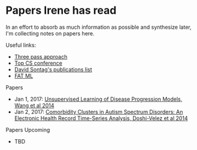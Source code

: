 # Papers Irene has read

In an effort to absorb as much information as possible and synthesize later, I'm collecting notes on papers here.

Useful links:
 - [Three pass approach](http://blizzard.cs.uwaterloo.ca/keshav/home/Papers/data/07/paper-reading.pdf)
 - [Top CS conference](https://blog.acolyer.org/2016/12/29/my-new-years-resolution-read-a-research-paper-every-weekday/)
 - [David Sontag's publications list](http://clinicalml.org/publications.html)
 - [FAT ML](http://www.fatml.org/)

Papers
 - Jan 1, 2017: [Unsupervised Learning of Disease Progression Models, Wang et al 2014](http://cs.nyu.edu/~dsontag/papers/WanSonWan_kdd14.pdf)
 - Jan 2, 2017: [Comorbidity Clusters in Autism Spectrum Disorders: An Electronic Health Record Time-Series Analysis, Doshi-Velez et al 2014](http://pediatrics.aappublications.org/content/133/1/e54.short)

Papers Upcoming
 - TBD